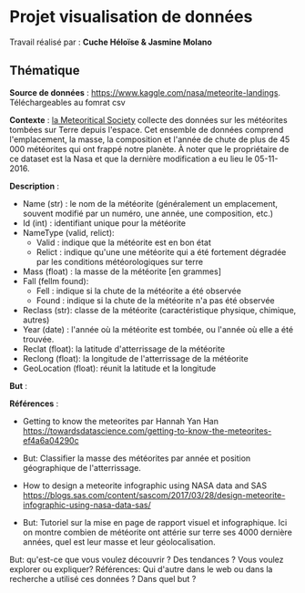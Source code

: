 # Projet visualisation de données 

Travail réalisé par : **Cuche Héloïse & Jasmine Molano** 

## Thématique

**Source de données** : https://www.kaggle.com/nasa/meteorite-landings. Téléchargeables au fomrat csv

**Contexte** : [la Meteoritical Society](https://meteoritical.org/) collecte des données sur les météorites tombées sur Terre depuis l'espace. Cet ensemble de données comprend l'emplacement, la masse, la composition et l'année de chute de plus de 45 000 météorites qui ont frappé notre planète. À noter que le propriétaire de ce dataset est la Nasa et que la dernière modification a eu lieu le 05-11-2016.

**Description** : 
* Name (str) : le nom de la météorite (généralement un emplacement, souvent modifié par un numéro, une année, une composition, etc.) 
* Id (int) : identifiant unique pour la météorite
* NameType (valid, relict): 
  * Valid : indique que la météorite est en bon état
  * Relict : indique qu'une une météorite qui a été fortement dégradée par les conditions météorologiques sur terre 
* Mass (float) : la masse de la météorite [en grammes]
* Fall (fellm found): 
  * Fell : indique si la chute de la météorite a été observée
  * Found : indique si la chute de la météorite n'a pas été observée
* Reclass (str): classe de la météorite (caractéristique physique, chimique, autres)
* Year (date) : l'année où la météorite est tombée, ou l'année où elle a été trouvée.
* Reclat (float): la latitude d'atterrissage de la météorite
* Reclong (float): la longitude de l'atterrissage de la météorite
* GeoLocation (float): réunit la latitude et la longitude


**But** : 

**Références** : 
* Getting to know the meteorites par Hannah Yan Han https://towardsdatascience.com/getting-to-know-the-meteorites-ef4a6a04290c
* But: Classifier la masse des météorites par année et position géographique de l'atterrissage.

* How to design a meteorite infographic using NASA data and SAS https://blogs.sas.com/content/sascom/2017/03/28/design-meteorite-infographic-using-nasa-data-sas/
* But: Tutoriel sur la mise en page de rapport visuel et infographique. Ici on montre combien de météorite ont attérie sur terre ses 4000 dernière années, quel est leur masse et leur géolocalisation.

But: qu'est-ce que vous voulez découvrir ? Des tendances ? Vous voulez explorer ou expliquer?
Références: Qui d'autre dans le web ou dans la recherche a utilisé ces données ? Dans quel but ?
